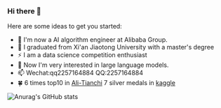 ### Hi there 👋

<!--
**DLLXW/DLLXW** is a ✨ _special_ ✨ repository because its `README.md` (this file) appears on your GitHub profile.
-->
Here are some ideas to get you started:

- :palm_tree: I'm now a AI algorithm engineer at Alibaba Group.
- :seedling: I graduated from Xi'an Jiaotong University with a master's degree
- ⚡ I am a data science competition enthusiast
- 🐝 Now I'm very interested in large language models.
- 📫 Wechat:qq2257164884  QQ:2257164884
- :four_leaf_clover: 6 times top10 in [Ali-Tianchi](https://tianchi.aliyun.com/home/science/scienceDetail?userId=1095279432678)  7 silver medals in [kaggle](https://www.kaggle.com/aimanlim0/competitions)

![Anurag's GitHub stats](https://github-readme-stats.vercel.app/api?username=DLLXW&show_icons=true&theme=chartreuse-dark)
